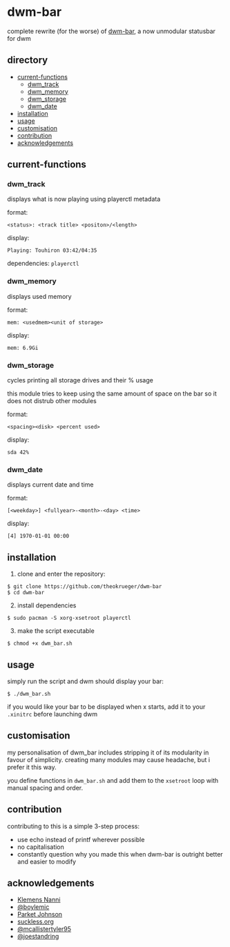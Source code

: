 # dwm-bar
complete rewrite (for the worse) of [dwm-bar](https://github.com/joestandring/dwm-bar), a now unmodular statusbar for dwm
## directory
- [current-functions](#current-functions)
  - [dwm_track](#dwm_track)
  - [dwm_memory](#dwm_memory)
  - [dwm_storage](#dwm_storage)
  - [dwm_date](#dwm_date)
- [installation](#installation)
- [usage](#usage)
- [customisation](#customisation)
- [contribution](#contribution)
- [acknowledgements](#acknowledgements)
## current-functions
### dwm_track
displays what is now playing using playerctl metadata

format:
```
<status>: <track title> <positon>/<length>
```
display:
```
Playing: Touhiron 03:42/04:35
```
dependencies: `playerctl`
### dwm_memory
displays used memory

format:
```
mem: <usedmem><unit of storage>
```
display:
```
mem: 6.9Gi
```
### dwm_storage
cycles printing all storage drives and their % usage

this module tries to keep using the same amount of space on the bar so it does not distrub other modules

format:
```
<spacing><disk> <percent used>
```
display:
```
sda 42%
```
### dwm_date
displays current date and time

format:
```
[<weekday>] <fullyear>-<month>-<day> <time>
```
display:
```
[4] 1970-01-01 00:00
```
## installation
1. clone and enter the repository:
```
$ git clone https://github.com/theokrueger/dwm-bar
$ cd dwm-bar
```
2. install dependencies
```
$ sudo pacman -S xorg-xsetroot playerctl
```
3. make the script executable
```
$ chmod +x dwm_bar.sh
```
## usage
simply run the script and dwm should display your bar:
```
$ ./dwm_bar.sh
```
if you would like your bar to be displayed when x starts, add it to your `.xinitrc` before launching dwm
## customisation
my personalisation of dwm_bar includes stripping it of its modularity in favour of simplicity. creating many modules may cause headache, but i prefer it this way.

you define functions in `dwm_bar.sh` and add them to the `xsetroot` loop with manual spacing and order.
## contribution
contributing to this is a simple 3-step process:
* use echo instead of printf wherever possible
* no capitalisation
* constantly question why you made this when dwm-bar is outright better and easier to modify
## acknowledgements
* [Klemens Nanni](https://notabug.org/kl3)
* [@boylemic](https://github.com/boylemic/configs/blob/master/dwm_status)
* [Parket Johnson](https://github.com/ronno/scripts/blob/master/xsetcmus)
* [suckless.org](https://dwm.suckless.org/status_monitor/)
* [@mcallistertyler95](https://github.com/mcallistertyler95/dwm-bar)
* [@joestandring](https://github.com/joestandring/dwm-bar)
